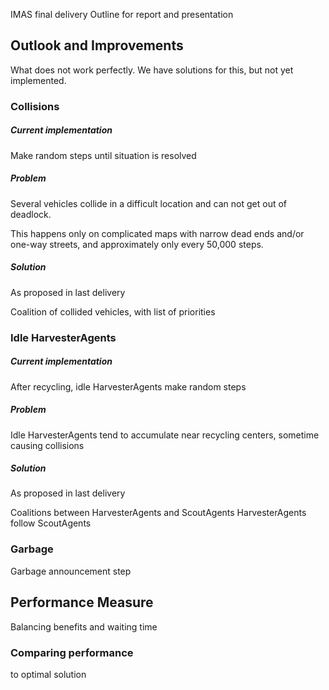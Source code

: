 IMAS final delivery 
Outline for report and presentation



## Outlook and Improvements

What does not work perfectly.
We have solutions for this, but not yet implemented.

### Collisions

##### Current implementation

Make random steps until situation is resolved

##### Problem

Several vehicles collide in a difficult location and can not get out of deadlock.

This happens only on complicated maps with narrow dead ends and/or one-way streets, and approximately only every 50,000 steps.

##### Solution

As proposed in last delivery

Coalition of collided vehicles, with list of priorities

### Idle HarvesterAgents

##### Current implementation

After recycling, idle HarvesterAgents make random steps

##### Problem

Idle HarvesterAgents tend to accumulate near recycling centers, sometime causing collisions

##### Solution

As proposed in last delivery

Coalitions between HarvesterAgents and ScoutAgents
HarvesterAgents follow ScoutAgents

### Garbage

Garbage announcement step





## Performance Measure

Balancing benefits and waiting time

### Comparing performance

to optimal solution

